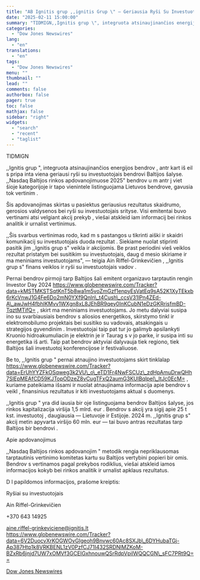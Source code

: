 ```yaml
---
title: "AB Ignitis grup ,,ignitis Grup \" — Geriausia Ryši Su Investuotojais Bendrov Lietuvoje"
date: "2025-02-11 15:00:00"
summary: "TIDMIGN,,Ignitis grup \", integruota atsinaujinančios energijos bendrov , antr kart iš eil s pripa inta viena geriausi ryši su investuotojais bendrovi Baltijos šalyse. ,,Nasdaq Baltijos rinkos apdovanojimuose 2025\" bendrov u m antr j viet šioje kategorijoje ir tapo vienintele listinguojama Lietuvos bendrove, gavusia tok vertinim .Šis apdovanojimas skirtas u pasiektus..."
categories:
  - "Dow Jones Newswires"
lang:
  - "en"
translations:
  - "en"
tags:
  - "Dow Jones Newswires"
menu: ""
thumbnail: ""
lead: ""
comments: false
authorbox: false
pager: true
toc: false
mathjax: false
sidebar: "right"
widgets:
  - "search"
  - "recent"
  - "taglist"
---
```


TIDMIGN

,,Ignitis grup ", integruota atsinaujinančios energijos bendrov , antr kart iš eil s pripa inta viena geriausi ryši su investuotojais bendrovi Baltijos šalyse. ,,Nasdaq Baltijos rinkos apdovanojimuose 2025" bendrov u m antr j viet šioje kategorijoje ir tapo vienintele listinguojama Lietuvos bendrove, gavusia tok vertinim .

Šis apdovanojimas skirtas u pasiektus geriausius rezultatus skaidrumo, gerosios valdysenos bei ryši su investuotojais srityse. Visi emitentai buvo vertinami atsi velgiant akcij prekyb , viešai atskleid iam informacij bei rinkos analitik ir urnalist vertinimus.

,,Šis svarbus vertinimas rodo, kad m s pastangos u tikrinti aiški ir skaidri komunikacij su investuotojais duoda rezultat . Siekiame nuolat stiprinti pasitik jim ,,Ignitis grup s" veikla ir akcijomis. Be prast periodini vieš veiklos rezultat pristatym bei susitikim su investuotojais, daug d mesio skiriame ir ma meniniams investuotojams", — teigia Ain Riffel-Grinkevičien , ,,Ignitis grup s" finans veiklos ir ryši su investuotojais vadov .

Pernai bendrov pirmoji tarp Baltijos šali emitent organizavo tarptautin rengin Investor Day 2024 https://www.globenewswire.com/Tracker?data=kMSTMKSTSqtKnT5b8wa1m5voZmGzf1enpyEsVatEq9sA52K1XyTEkxb6rKcVnwJ1G4Fe6Do2mN0YXf9Qnln\_t4Cush\_ccsV31lPn4ZEd-A\_awJwH4fbhlKMvv1WXgn8xL8JEhBR9qey0InKCubN1eDzGKRrisfmBD-TqztMTifQ= , skirt ma meniniams investuotojams. Jo metu dalyviai susipa ino su svarbiausiais bendrov s aliosios energetikos, skirstymo tinkl ir elektromobilumo projektais bei susitiko su vadovais, atsakingais u strategijos gyvendinim . Investuotojai taip pat tur jo galimyb apsilankyti Kruonio hidroakumuliacin je elektrin je ir Taurag s v jo parke, ir susipa inti su energetika iš arti. Taip pat bendrov aktyviai dalyvauja tiek regiono, tiek Baltijos šali investuotoj konferencijose ir festivaliuose.

Be to, ,,Ignitis grup " pernai atnaujino investuotojams skirt tinklalap https://www.globenewswire.com/Tracker?data=ErUhYYZFkOSqweg3k2VU\_o\_eTD1Fr4NwFSCUz\_zdHpAmuDrwQHh7SlEpMEAfCD59KJTopODzeZ8vCugTFxQ2aumG3KUlBqlpel\_ItJc0EcM= , kuriame pateikiama išsami ir nuolat atnaujinama informacija apie bendrov s veikl , finansinius rezultatus ir kiti investuotojams aktual s duomenys.

,,Ignitis grup " yra did iausia bir oje listinguojama bendrov Baltijos šalyse, jos rinkos kapitalizacija viršija 1,5 mlrd. eur . Bendrov s akcij yra sigij apie 25 t kst. investuotoj , daugiausia — Lietuvoje ir Estijoje. 2024 m. ,,Ignitis grup s" akcij metin apyvarta viršijo 60 mln. eur — tai buvo antras rezultatas tarp Baltijos bir bendrovi .

Apie apdovanojimus

,,Nasdaq Baltijos rinkos apdovanojim " metodik rengia nepriklausomas tarptautinis vertinimo komitetas kartu su Baltijos vertybini popieri bir omis. Bendrov s vertinamos pagal prekybos rodiklius, viešai atskleid iamos informacijos kokyb bei rinkos analitik ir urnalist apklaus rezultatus.

D l papildomos informacijos, prašome kreiptis:

Ryšiai su investuotojais

Ain Riffel-Grinkevičien

+370 643 14925

aine.riffel-grinkeviciene@ignitis.lt https://www.globenewswire.com/Tracker?data=6V2DuocvXrKOGWOvGIgeoh9Bnvwc60Ac8SXJb\_6DYHubaTGj-Ap387Htp1k8VRKBENL1zV0PzfCJ71I432SRDNlMZKoM-BZxRb6jnjd7UW7xOMVf3GCEIGxhnouwQSrRdpVpilWQQCGN\_sFC7PRt9Q==

[Dow Jones Newswires](https://www.tradingview.com/news/DJN_DN20250211000871:0/)
